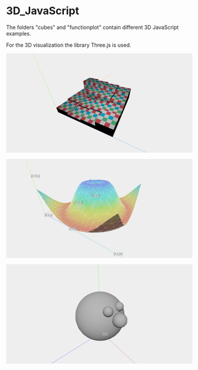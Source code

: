 # 3D_JavaScript

The folders "cubes" and "functionplot" contain different 3D JavaScript examples.

For the 3D visualization the library Three.js is used.

![alt text](https://github.com/jkrn/3D_JavaScript/blob/main/images/cubes.png?raw=true)

![alt text](https://github.com/jkrn/3D_JavaScript/blob/main/images/functionplot.png?raw=true)

![alt text](https://github.com/jkrn/3D_JavaScript/blob/main/images/visualizer_obj.png?raw=true)
